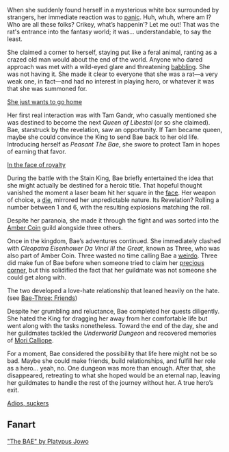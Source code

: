 <!-- title: Peasant The Bae -->
<!-- status: Alive -->

When she suddenly found herself in a mysterious white box surrounded by strangers, her immediate reaction was to [panic](https://www.youtube.com/live/y8bcLA6BQsw?feature=shared&t=281). Huh, whuh, where am I? Who are all these folks? Crikey, what’s happenin’? Let me out! That was the rat's entrance into the fantasy world; it was... understandable, to say the least.

She claimed a corner to herself, staying put like a feral animal, ranting as a crazed old man would about the end of the world. Anyone who dared approach was met with a wild-eyed glare and threatening [babbling](https://www.youtube.com/live/y8bcLA6BQsw?feature=shared&t=343). She was not having it. She made it clear to everyone that she was a rat—a very weak one, in fact—and had no interest in playing hero, or whatever it was that she was summoned for.

[She just wants to go home](#embed:https://www.youtube.com/live/y8bcLA6BQsw?t=466)

Her first real interaction was with Tam Gandr, who casually mentioned she was destined to become the next _Queen of Libestal_ (or so she claimed). Bae, starstruck by the revelation, saw an opportunity. If Tam became queen, maybe she could convince the King to send Bae back to her old life. Introducing herself as _Peasant The Bae_, she swore to protect Tam in hopes of earning that favor.

[In the face of royalty](#embed:https://www.youtube.com/live/y8bcLA6BQsw?feature=shared&t=2919)

During the battle with the Stain King, Bae briefly entertained the idea that she might actually be destined for a heroic title. That hopeful thought vanished the moment a laser beam hit her square in the [face](https://www.youtube.com/watch?v=y8bcLA6BQsw&t=3059s). Her weapon of choice, a [die](https://www.youtube.com/live/y8bcLA6BQsw?feature=shared&t=3171), mirrored her unpredictable nature. Its Revelation? Rolling a number between 1 and 6, with the resulting explosions matching the roll.

Despite her paranoia, she made it through the fight and was sorted into the [Amber Coin](https://www.youtube.com/live/y8bcLA6BQsw?feature=shared&t=3446) guild alongside three others.

Once in the kingdom, Bae’s adventures continued. She immediately clashed with _Cleopatra Eisenhower Da Vinci III the Great_, known as Three, who was also part of Amber Coin. Three wasted no time calling Bae a [weirdo](https://www.youtube.com/live/y8bcLA6BQsw?feature=shared&t=3510). Three did make fun of Bae before when someone tried to claim her [precious corner](https://www.youtube.com/live/y8bcLA6BQsw?feature=shared&t=2482), but this solidified the fact that her guildmate was not someone she could get along with.

The two developed a love-hate relationship that leaned heavily on the hate. (see [Bae-Three: Friends](#edge:bae-moom))

Despite her grumbling and reluctance, Bae completed her quests diligently. She hated the King for dragging her away from her comfortable life but went along with the tasks nonetheless. Toward the end of the day, she and her guildmates tackled the _Underworld Dungeon_ and recovered memories of [Mori Calliope](https://www.youtube.com/live/y8bcLA6BQsw?feature=shared&t=9842).

For a moment, Bae considered the possibility that life here might not be so bad. Maybe she could make friends, build relationships, and fulfill her role as a hero... yeah, no. One dungeon was more than enough. After that, she disappeared, retreating to what she hoped would be an eternal nap, leaving her guildmates to handle the rest of the journey without her. A true hero’s exit.

[Adios, suckers](#embed:www.youtube.com/live/y8bcLA6BQsw?t=10388)

## Fanart

["The BAE" by Platypus Jowo](https://x.com/seekorplatypus/status/1902528599774883882)
